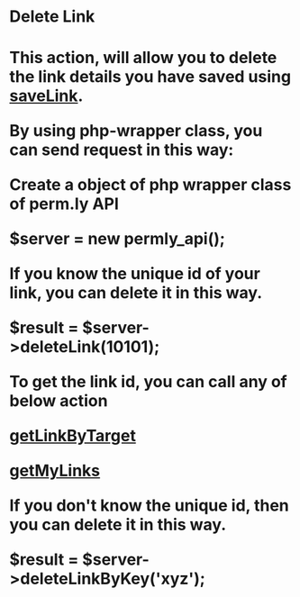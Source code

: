 <H1>Delete Link<H1>

This action, will allow you to delete the link details you have saved using <a href="https://github.com/77yards/permly-api/tree/master/api-actions/saveLink.md">saveLink</a>.

By using php-wrapper class, you can send request in this way:

Create a object of php wrapper class of perm.ly API

$server = new permly_api(); 

If you know the unique id of your link, you can delete it in this way. 

$result = $server->deleteLink(10101);

To get the link id, you can call any of below action

<a href="https://github.com/77yards/permly-api/tree/master/api-actions/getLinkByTarget.md">getLinkByTarget</a>    

<a href="https://github.com/77yards/permly-api/tree/master/api-actions/getMyLinks.md">getMyLinks</a>

If you don't know the unique id, then you can delete it in this way.

$result = $server->deleteLinkByKey('xyz');